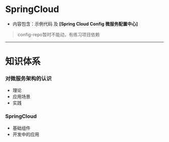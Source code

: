# SpringCloud
- 内容包含：示例代码 及 **[Spring Cloud Config 微服务配置中心]**

> config-repo暂时不能动，有练习项目依赖

---

# 知识体系
### 对微服务架构的认识

- 理论
- 应用场景
- 实践

### SpringCloud

- 基础组件
- 开发中的应用
